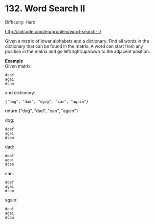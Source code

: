 # 132. Word Search II

Difficulty: Hard

http://lintcode.com/en/problem/word-search-ii/

Given a matrix of lower alphabets and a dictionary. Find all words in the dictionary that can be found in the matrix. A word can start from any position in the matrix and go left/right/up/down to the adjacent position.

**Example**  
Given matrix:
```
doaf
agai
dcan
```
and dictionary:
```
{"dog", "dad", "dgdg", "can", "again"}
```
return {"dog", "dad", "can", "again"}

dog:
```
doaf
agai
dcan
```
dad:
```
doaf
agai
dcan
```
can:
```
doaf
agai
dcan
```
again:
```
doaf
agai
dcan
```
